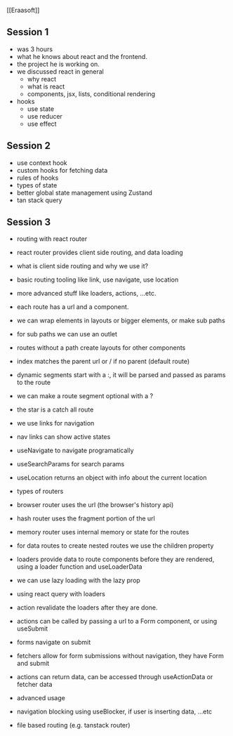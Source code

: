 [[Eraasoft]]

## Session 1

- was 3 hours
- what he knows about react and the frontend.
- the project he is working on.
- we discussed react in general
	- why react
	- what is react
	- components, jsx, lists, conditional rendering
- hooks
	- use state
	- use reducer
	- use effect

## Session 2

- use context hook
- custom hooks for fetching data
- rules of hooks
- types of state
- better global state management using Zustand
- tan stack query

## Session 3

- routing with react router

- react router provides client side routing, and data loading
- what is client side routing and why we use it?

- basic routing tooling like link, use navigate, use location
- more advanced stuff like loaders, actions, …etc.
- each route has a url and a component.
- we can wrap elements in layouts or bigger elements, or make sub paths
- for sub paths we can use an outlet
- routes without a path create layouts for other components
- index matches the parent url or / if no parent (default route)
- dynamic segments start with a :, it will be parsed and passed as params to the route
- we can make a route segment optional with a ?
- the star is a catch all route
- we use links for navigation
- nav links can show active states
- useNavigate to navigate programatically
- useSearchParams for search params
- useLocation returns an object with info about the current location

- types of routers
- browser router uses the url (the browser's history api)
- hash router uses the fragment portion of the url
- memory router uses internal memory or state for the routes

- for data routes to create nested routes we use the children property
- loaders provide data to route components before they are rendered, using a loader function and useLoaderData
- we can use lazy loading with the lazy prop
- using react query with loaders

- action revalidate the loaders after they are done.
- actions can be called by passing a url to a Form component, or using useSubmit
- forms navigate on submit
- fetchers allow for form submissions without navigation, they have Form and submit
- actions can return data, can be accessed through useActionData or fetcher data

- advanced usage
- navigation blocking using useBlocker, if user is inserting data, …etc
- file based routing (e.g. tanstack router)
